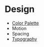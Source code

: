 # Design

- [Color Palette](/design-system/styles/color-palette)
- Motion
- Spacing
- [Typography](/design-system/styles/typography)
